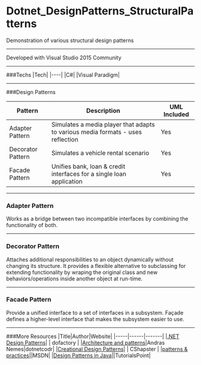 # Dotnet_DesignPatterns_StructuralPatterns

Demonstration of various structural design patterns

---

Developed with Visual Studio 2015 Community

---

###Techs
|Tech|
|----|
|C#|
|Visual Paradigm|

---
###Design Patterns

|Pattern|Description|UML Included|
|-------|-----------|------------|
|Adapter Pattern| Simulates a media player that adapts to various media formats - uses reflection | Yes |
|Decorator Pattern| Simulates a vehicle rental scenario | Yes |
|Facade Pattern | Unifies bank, loan & credit interfaces for a single loan application | Yes |
---

### Adapter Pattern
Works as a bridge between two incompatible interfaces by combining the functionality of both.

---

### Decorator Pattern
Attaches additional responsibilities to an object dynamically without changing its structure.
It provides a flexible alternative to subclassing for extending functionality by wraping the original class and new behaviors/operations inside another object at run-time.

---

### Facade Pattern
Provide a unified interface to a set of interfaces in a subsystem. Façade defines a higher-level interface that makes the subsystem easier to use.

---

###More Resources
|Title|Author|Website|
|-----|------|-------|
|[.NET Design Patterns](http://www.dofactory.com/net/design-patterns)| | dofactory |
|[Architecture and patterns](https://dotnetcodr.com/architecture-and-patterns/)|Andras Nemes|dotnetcodr|
|[Creational Design Patterns](http://www.csharpstar.com/creational-design-patterns/)| | CShapster |
|[patterns & practices](https://msdn.microsoft.com/en-us/library/ff921345.aspx)||MSDN|
|[Design Patterns in Java](https://www.tutorialspoint.com/design_pattern/index.htm)||TutorialsPoint|
